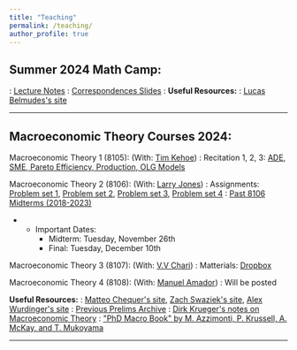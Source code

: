 ```yaml
---
title: "Teaching"
permalink: /teaching/
author_profile: true
---
```


## Summer 2024 Math Camp:

: [Lecture Notes](https://drive.google.com/file/d/1A_gH0oTXK0oB0KP5WjwByolUvRtiAruA/view?usp=drive_link)
: [Correspondences Slides](https://drive.google.com/file/d/1zhnIM8AfXSzKA5Z2nInnn8ocj409cujB/view?usp=drive_link)
: **Useful Resources:** 
:    [Lucas Belmudes's site](https://sites.google.com/umn.edu/lbelmudes/lucas-belmudes)

---

## Macroeconomic Theory Courses 2024:

Macroeconomic Theory 1 (8105): (With: [Tim Kehoe](https://users.econ.umn.edu/~tkehoe/))
: Recitation 1, 2, 3: [ADE, SME, Pareto Efficiency, Production, OLG Models](https://drive.google.com/file/d/1fpI6FbmA007g5nYuvVnhtUUrSj6cJhMj/view?usp=drive_link)

Macroeconomic Theory 2 (8106): (With: [Larry Jones](https://sites.google.com/umn.edu/larryjones/home))
: Assignments: [Problem set 1](https://drive.google.com/file/d/1w7J7xFpHLYhpUNq5ES2-wjFxnUbWm4Ek/view?usp=drive_link), [Problem set 2](https://drive.google.com/file/d/1WflTtwx-x9guxdtNa9UNYezm6Pvg1PZ1/view?usp=drive_link), [Problem set 3](https://drive.google.com/file/d/1X2hPZXWvmb72AJ5JKGnldbRHUX9tleV6/view?usp=drive_link), [Problem set 4](https://drive.google.com/file/d/1hiF7NiBVHxLrUDV75N3dtjR_tK-TBMBt/view?usp=drive_link)
: [Past 8106 Midterms (2018-2023)](https://drive.google.com/file/d/1TK_WVbp0EiMqzSQPlOz5UmdOM5g3A2iJ/view?usp=sharing)

- - Important Dates:
    - Midterm: Tuesday, November 26th
    - Final: Tuesday, December 10th

Macroeconomic Theory 3 (8107): (With: [V.V Chari](https://sites.google.com/umn.edu/vvchari/home))
: Matterials: [Dropbox](https://www.dropbox.com/scl/fo/uyurufl89g833htvujd47/ACeMvge3Lg2mAliQ9baCg4s?rlkey=bkejnuwszm7r55je0u6xfaqmd&st=01dnzm46&dl=0)

Macroeconomic Theory 4 (8108): (With: [Manuel Amador](https://manuelamador.me/))
: Will be posted

 **Useful Resources:**
: [Matteo Chequer's site](https://sites.google.com/view/matteobchequer), [Zach Swaziek's site](https://sites.google.com/view/zach-swaziek/home?authuser=1), [Alex Wurdinger's site](https://sites.google.com/view/alexwurdinger/home?authuser=0)
: [Previous Prelims Archive](https://sites.google.com/umn.edu/econintranet/grads/written-prelims/prelim-archive)
: [Dirk Krueger's notes on Macroeconomic Theory](https://drive.google.com/file/d/1UzMWSs3_tTjJkBddKpzR0K77aRsY5t6Q/view?usp=drive_link)
: ["PhD Macro Book" by M. Azzimonti, P. Krussell, A. McKay, and T. Mukoyama](https://phdmacrobook.org/)

---
